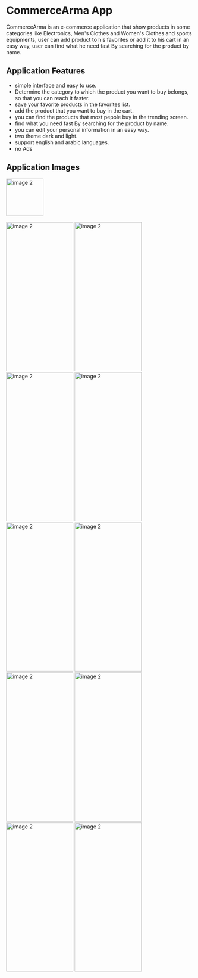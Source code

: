 # CommerceArma App

CommerceArma is an e-commerce application that show products in some categories like
Electronics, Men's Clothes and Women's Clothes and sports equipments, user can add product to
his favorites or add it to his cart in an easy way, user can find what he need fast By searching for the product by name.

## Application Features

- simple interface and easy to use.
- Determine the category to which the product you want to buy belongs, so that you can reach it faster.
- save your favorite products in the favorites list.
- add the product that you want to buy in the cart.
- you can find the products that most pepole buy in the trending screen.
- find what you need fast By searching for the product by name. 
- you can edit your personal information in an easy way.
- two theme dark and light.
- support english and arabic languages.
- no Ads


## Application Images


<img src="https://user-images.githubusercontent.com/52360596/208529572-3aa777f2-c175-40c8-ad31-f355970c4979.png" alt="image 2" width="100" height="100"><br><br>
<img src="https://user-images.githubusercontent.com/52360596/208532855-e2996134-c612-44b1-b70d-dfbe2748c25c.jpeg" alt="image 2" width="180" height="400">
<img src="https://user-images.githubusercontent.com/52360596/208532849-4cc87b28-2cc5-489a-93de-85aafd42272e.jpeg" alt="image 2" width="180" height="400">
<img src="https://user-images.githubusercontent.com/52360596/208532840-d44dbaab-e8ef-47fe-9990-7aeadd8bdd76.jpeg" alt="image 2" width="180" height="400">
<img src="https://user-images.githubusercontent.com/52360596/208532798-5f940d1e-5409-498d-9480-bf4564165945.jpeg" alt="image 2" width="180" height="400">
<img src="https://user-images.githubusercontent.com/52360596/208532815-cb8ee42d-2a01-4c7d-9b12-2a4feb7f545f.jpeg" alt="image 2" width="180" height="400">
<img src="https://user-images.githubusercontent.com/52360596/208532825-88d1881f-0031-4d4a-80de-88545cde7ca9.jpeg" alt="image 2" width="180" height="400">
<img src="https://user-images.githubusercontent.com/52360596/208532833-f852368a-5aa0-4789-beea-89a1fb701733.jpeg" alt="image 2" width="180" height="400">
<img src="https://user-images.githubusercontent.com/52360596/208532878-6522698a-b1d1-401a-8077-9c4175f2d810.jpeg" alt="image 2" width="180" height="400">
<img src="https://user-images.githubusercontent.com/52360596/208532869-7fa7108b-d3a3-45c9-a445-3516d0858afd.jpeg" alt="image 2" width="180" height="400">
<img src="https://user-images.githubusercontent.com/52360596/208532862-ce7df8f2-c500-4e52-8e26-4baae238c975.jpeg" alt="image 2" width="180" height="400">





